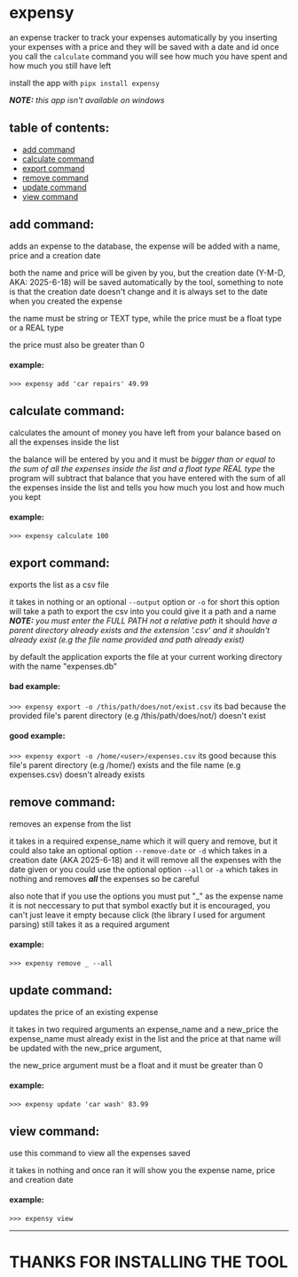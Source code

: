 # expensy
an expense tracker to track your expenses automatically by you inserting your expenses with a price and they will be saved with a date and id once you call the `calculate` command you will see how much you have spent and how much you still have left

install the app with `pipx install expensy`

***NOTE:*** *this app isn't available on windows*

## table of contents:
- [add command](#add-command)
- [calculate command](#calculate-command)
- [export command](#export-command)
- [remove command](#remove-command)
- [update command](#update-command)
- [view command](#view-command)

## add command:
adds an expense to the database, the expense will be added with a name, price and a creation date

both the name and price will be given by you, but the creation date (Y-M-D, AKA: 2025-6-18) will be saved automatically
by the tool, something to note is that the creation date doesn't change and it is always set to the date when you created the
expense

the name must be string or TEXT type, while the price must be a float type or a REAL type

the price must also be greater than 0

#### example:
`>>> expensy add 'car repairs' 49.99`

## calculate command:
calculates the amount of money you have left from your balance based on all the expenses inside the list

the balance will be entered by you and it must be *bigger than or equal to the sum of all the expenses inside the list and a float type REAL type*
the program will subtract that balance that you have entered with the sum of all the expenses inside the list and tells
you how much you lost and how much you kept

#### example:
`>>> expensy calculate 100`

## export command:
exports the list as a csv file

it takes in nothing or an optional `--output` option or `-o` for short this option will take a path to export the csv into
you could give it a path and a name ***NOTE:*** *you must enter the FULL PATH not a relative path*
it should *have a parent directory already exists and the extension '.csv' and it shouldn't already exist (e.g the file name provided and path already exist)*

by default the application exports the file at your current working directory with the name "expenses.db"

#### bad example:
`>>> expensy export -o /this/path/does/not/exist.csv`
its bad because the provided file's parent directory (e.g /this/path/does/not/) doesn't exist

#### good example:
`>>> expensy export -o /home/<user>/expenses.csv`
its good because this file's parent directory (e.g /home/<user>) exists and the file name (e.g expenses.csv) doesn't already exists

## remove command:
removes an expense from the list

it takes in a required expense_name which it will query and remove, but it could also take an optional option `--remove-date` or `-d` which takes in a creation date (AKA 2025-6-18)
and it will remove all the expenses with the date given or you could use the optional option `--all` or `-a` which takes in nothing and removes ***all*** the expenses so be careful

also note that if you use the options you must put "_" as the expense name it is not neccessary to put that symbol exactly but it is encouraged, you can't just leave it empty because 
click (the library I used for argument parsing) still takes it as a required argument

#### example:
`>>> expensy remove _ --all`

## update command:
updates the price of an existing expense

it takes in two required arguments an expense_name and a new_price the expense_name must already exist in the list and the price at that name will be updated
with the new_price argument, 

the new_price argument must be a float and it must be greater than 0

#### example:
`>>> expensy update 'car wash' 83.99`

## view command:
use this command to view all the expenses saved

it takes in nothing and once ran it will show you the expense name, price and creation date

#### example:
`>>> expensy view`

---

# THANKS FOR INSTALLING THE TOOL